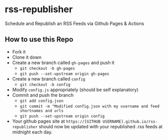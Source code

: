 # rss-republisher
Schedule and Republish an RSS Feeds via Github Pages &amp; Actions

## How to use this Repo
* Fork it
* Clone it down
* Create a new branch called `gh-pages` and push it
	* `git checkout -b gh-pages`
	* `git push --set-upstream origin gh-pages`
* Create a new branch called `config`
	* `git checkout -b config`
* Modify `config.js` appropriately (should be self explanatory)
* Commit and push the branch
	* `git add config.json`
	* `git commit -m "Modified config.json with my username and feed shortnames and urls`
	* `git push --set-upstream origin config`
* Your github pages site at `https://[GITHUB USERNAME].github.io/rss-republisher` should now be updated with your republished .rss feeds at midnight each day.
